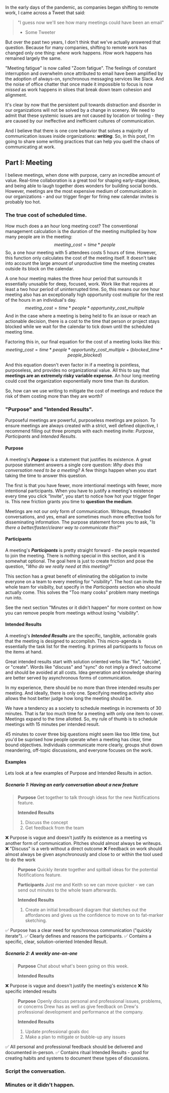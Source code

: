 In the early days of the pandemic, as companies began shifting to remote work, I came across a Tweet that said:

> "I guess now we'll see how many meetings could have been an email"
> - Some Tweeter

But over the past two years, I don't think that we've actually answered that question. Because for many companies, shifting to remote work has changed only one thing: *where* work happens. *How* work happens has remained largely the same.

"Meeting fatigue" is now called "Zoom fatigue". The feelings of constant interruption and overwhelm once attributed to email have been amplified by the adoption of always-on, synchronous messaging services like Slack. And the noise of office chatter that once made it impossible to focus is now *missed* as work happens in siloes that break down team cohesion and alignment.

It's clear by now that the persistent pull towards distraction and disorder in our organizations will not be solved by a change in scenery. We need to admit that these systemic issues are not caused by location or tooling - they are caused by our ineffective and inefficient cultures of communication.

And I believe that there is one core behavior that solves a majority of communication issues inside organizations: ***writing***. So, in this post, I'm going to share some writing practices that can help you quell the chaos of communicating at work.

## Part I: Meeting
I believe meetings, when done with purpose, carry an incredibe amount of value. Real-time collaboration is a great tool for shaping early-stage ideas, and being able to laugh together does wonders for building social bonds. However, meetings are the most expensive medium of communication in our organizations - and our trigger finger for firing new calendar invites is probably too hot.

### The true cost of scheduled time.
How much does a an hour long meeting cost? The conventional management calculation is the duration of the meeting multiplied by how many people are in the meeting:
$$ meeting\_cost = time * people $$
So, a one hour meeting with 5 attendees costs 5 hours of time. However, this function only calculates the cost of the meeting itself. It doesn't take into account the large amount of unproductive time the meeting creates outside its block on the calendar.

A one hour meeting makes the three hour period that surrounds it essentially unusable for deep, focused, work. Work like that requires at least a two hour period of uninterrupted time. So, this means our one hour meeting also has an exceptionally high opportunity cost multiple for the rest of the hours in an individual's day.
$$ meeting\_cost = time * people * opportunity\_cost\_multiple $$
And in the case where a meeting is being held to fix an issue or reach an actionable decision, there is a cost to the time that person or project stays blocked while we wait for the calendar to tick down until the scheduled meeting time.

Factoring this in, our final equation for the cost of a meeting looks like this:
$$ meeting\_cost = time * people * opportunity\_cost\_multiple + (blocked\_time * people\_blocked)$$

And this equation doesn't even factor in if a meeting is pointless, purposeless, and provides no organizational value. All this to say that **meetings are an extremely risky variable expense.** An hour long meeting could cost the organization exponentially more time than its duration.

So, how can we use writing to mitigate the cost of meetings and reduce the risk of them costing more than they are worth? 

### "Purpose" and "Intended Results".
Purposeful meetings are powerful, purposeless meetings are poison. To ensure meetings are always created with a strict, well defined objective, I recommend filling out three prompts with each meeting invite: *Purpose*, *Participants* and *Intended Results*.

#### Purpose
A meeting's ***Purpose*** is a statement that justifies its existence. A great purpose statement answers a single core question: *Why does this conversation need to be a meeting?* A few things happen when you start taking the time to answer this question.

The first is that you have fewer, more intentional meetings with fewer, more intentional participants. When you have to justify a meeting's existence every time you click "Invite", you start to notice how hot your trigger finger is. This new friction grants you time to **question the medium**.

Meetings are not our only form of communication. Writeups, threaded conversations, and yes, email are sometimes much more effective tools for disseminating information. The purpose statement forces you to ask, "*Is there a better/faster/clearer way to communicate this?*"

#### Participants
A meeting's ***Participants*** is pretty straight forward - the people requested to join the meeting. There is nothing special in this section, and it is somewhat optional. The goal here is just to create friction and pose the question, "*Who do we really need at this meeting?*"

This section has a great benefit of eliminating the obligation to invite everyone on a team to every meeting for "visibility". The host can invite the whole team for visibilty, but specify in the *Participants* section who should actually come. This solves the "Too many cooks" problem many meetings run into.

See the next section "Minutes or it didn't happen" for more context on how you can remove people from meetings without losing "visibility".

#### Intended Results
A meeting's ***Intended Results*** are the specific, tangible, actionable goals that the meeting is designed to accomplish. This micro-agenda is essentially the task list for the meeting. It primes all participants to focus on the items at hand.

Great intended results start with solution oriented verbs like "fix", "decide", or "create". Words like "discuss" and "sync" do not imply a direct outcome and should be avoided at all costs. Idea generation and knowledge sharing are better served by asynchronous forms of communication.

In my experience, there should be no more than three intended results per meeting. And ideally, there is only one. Specifying meeting activity also allows the host better judge how long the meeting should be. 

We have a tendency as a society to schedule meetings in increments of 30 minutes. That is far too much time for a meeting with only one item to cover. Meetings expand to the time allotted. So, my rule of thumb is to schedule meetings with 15 minutes per intended result.

45 minutes to cover three big questions might seem like too little time, but you'd be suprised how people operate when a meeting has clear, time bound objectives. Individuals communicate more clearly, groups shut down meandering, off-topic discussions, and everyone focuses on the work.

#### Examples
Lets look at a few examples of Purpose and Intended Results in action.

##### Scenario 1: Having an early conversation about a new feature
> **Purpose**
> Get together to talk through ideas for the new Notifications feature.
> 
> **Intended Results**
> 1. Discuss the concept
> 2. Get feedback from the team

❌ Purpose is vague and doesn't justify its existence as a meeting vs another form of communication. Pitches should almost always be writeups.
❌ "Discuss" is a verb without a direct outcome
❌ Feedback on work should almost always be given asynchronously and close to or within the tool used to do the work

> **Purpose**
> Quickly iterate together and spitball ideas for the potential Notifications feature.
> 
> **Participants**
> Just me and Keith so we can move quicker - we can send out minutes to the whole team afterwards.
> 
> **Intended Results**
> 1. Create an initial breadboard diagram that sketches out the affordances and gives us the confidence to move on to fat-marker sketching.

✅ Purpose has a clear need for synchronous communication ("quickly iterate").
✅ Clearly defines and reasons the participants.
✅ Contains a specific, clear, solution-oriented Intended Result.


##### Scenario 2: A weekly one-on-one
> **Purpose**
> Chat about what's been going on this week.
> 
> **Intended Results**

❌ Purpose is vague and doesn't justify the meeting's existence
❌ No specific intended results

> **Purpose**
> Openly discuss personal and professional issues, problems, or concerns Drew has as well as give feedback on Drew's professional development and performance at the company.
> 
> **Intended Results**
> 1. Update professional goals doc
> 2. Make a plan to mitigate or bubble-up any issues

✅ All personal and professional feedback should be delivered and documented in-person.
✅ Contains ritual Intended Results - good for creating habits and systems to document these types of discussions.

### Script the conversation.



### Minutes or it didn't happen.


